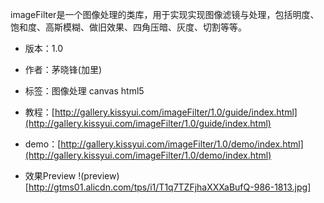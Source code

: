 imageFilter是一个图像处理的类库，用于实现实现图像滤镜与处理，包括明度、饱和度、高斯模糊、做旧效果、四角压暗、灰度、切割等等。

* 版本：1.0
* 作者：茅晓锋(加里)
* 标签：图像处理 canvas html5
* 教程：[http://gallery.kissyui.com/imageFilter/1.0/guide/index.html](http://gallery.kissyui.com/imageFilter/1.0/guide/index.html)
* demo：[http://gallery.kissyui.com/imageFilter/1.0/demo/index.html](http://gallery.kissyui.com/imageFilter/1.0/demo/index.html)

* 效果Preview
!(preview)[http://gtms01.alicdn.com/tps/i1/T1q7TZFjhaXXXaBufQ-986-1813.jpg]